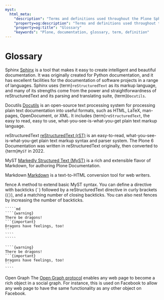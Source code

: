```yaml
---
myst:
  html_meta:
    "description": "Terms and definitions used throughout the Plone Sphinx Theme documentation."
    "property=og:description": "Terms and definitions used throughout the Plone Sphinx Theme documentation."
    "property=og:title": "Glossary"
    "keywords": "Plone, documentation, glossary, term, definition"
---
```


# Glossary

Sphinx
    [Sphinx](https://www.sphinx-doc.org/en/master/) is a tool that makes it easy to create intelligent and beautiful documentation.
    It was originally created for Python documentation, and it has excellent facilities for the documentation of software projects in a range of languages.
    Sphinx uses {term}`reStructuredText` as its markup language, and many of its strengths come from the power and straightforwardness of reStructuredText and its parsing and translating suite, {term}`Docutils`.

Docutils
    [Docutils](https://docutils.sourceforge.io/) is an open-source text processing system for processing plain text documentation into useful formats, such as HTML, LaTeX, man-pages, OpenDocument, or XML.
    It includes {term}`reStructuredText`, the easy to read, easy to use, what-you-see-is-what-you-get plain text markup language.

reStructuredText
    [reStructuredText (rST)](https://docutils.sourceforge.io/rst.html) is an easy-to-read, what-you-see-is-what-you-get plain text markup syntax and parser system.
    The Plone 6 Documentation was written in reStructuredText originally, then converted to {term}`MyST` in 2022.

MyST
    [Markedly Structured Text (MyST)](https://myst-parser.readthedocs.io/en/latest/) is a rich and extensible flavor of Markdown, for authoring Plone Documentation.

Markdown
    [Markdown](https://daringfireball.net/projects/markdown/) is a text-to-HTML conversion tool for web writers.

fence
    A method to extend basic MyST syntax.
    You can define a directive with backticks (`` ` ``) followed by a reStructuredText directive in curly brackets (`{}`), and a matching number of closing backticks.
    You can also nest fences by increasing the number of backticks.

    `````md
    ````{warning}
    There be dragons!
    ```{important}
    Dragons have feelings, too!
    ```
    ````
    `````

    ````{warning}
    There be dragons!
    ```{important}
    Dragons have feelings, too!
    ```
    ````

Open Graph
    The [Open Graph protocol](https://ogp.me/) enables any web page to become a rich object in a social graph.
    For instance, this is used on Facebook to allow any web page to have the same functionality as any other object on Facebook.

